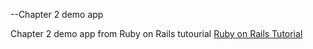 --Chapter 2 demo app

Chapter 2 demo app from Ruby on Rails tutourial
[Ruby on Rails Tutorial](http://railstutorial.org)